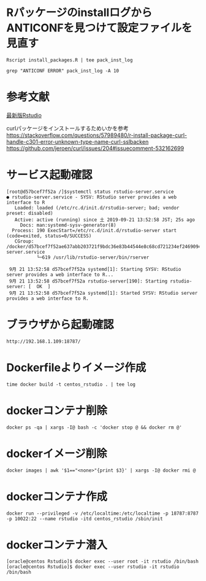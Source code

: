 # RパッケージのinstallログからANTICONFを見つけて設定ファイルを見直す
```
Rscript install_packages.R | tee pack_inst_log
```

```
grep "ANTICONF ERROR" pack_inst_log -A 10
```

# 参考文献
[最新版Rstudio](https://www.rstudio.com/products/rstudio/download/preview/)

curlパッケージをインストールするためいかを参考
https://stackoverflow.com/questions/57989480/r-install-package-curl-handle-c301-error-unknown-type-name-curl-sslbacken
https://github.com/jeroen/curl/issues/204#issuecomment-532162699

# サービス起動確認

```
[root@d57bcef7f52a /]$systemctl status rstudio-server.service
● rstudio-server.service - SYSV: RStudio server provides a web interface to R
   Loaded: loaded (/etc/rc.d/init.d/rstudio-server; bad; vendor preset: disabled)
   Active: active (running) since 土 2019-09-21 13:52:58 JST; 25s ago
     Docs: man:systemd-sysv-generator(8)
  Process: 190 ExecStart=/etc/rc.d/init.d/rstudio-server start (code=exited, status=0/SUCCESS)
   CGroup: /docker/d57bcef7f52ae637abb203721f9bdc36e83b44544e8c68cd721234ef24690942/system.slice/rstudio-server.service
           └─619 /usr/lib/rstudio-server/bin/rserver

 9月 21 13:52:58 d57bcef7f52a systemd[1]: Starting SYSV: RStudio server provides a web interface to R...
 9月 21 13:52:58 d57bcef7f52a rstudio-server[190]: Starting rstudio-server: [  OK  ]
 9月 21 13:52:58 d57bcef7f52a systemd[1]: Started SYSV: RStudio server provides a web interface to R.
```

# ブラウザから起動確認
```
http://192.168.1.109:18787/
```

# Dockerfileよりイメージ作成
```
time docker build -t centos_rstudio . | tee log
```

# dockerコンテナ削除
```
docker ps -qa | xargs -I@ bash -c 'docker stop @ && docker rm @'
```

# dockerイメージ削除
```
docker images | awk '$1=="<none>"{print $3}' | xargs -I@ docker rmi @
```

# dockerコンテナ作成
```
docker run --privileged -v /etc/localtime:/etc/localtime -p 18787:8787 -p 10022:22 --name rstudio -itd centos_rstudio /sbin/init
```

# dockerコンテナ潜入
```
[oracle@centos Rstudio]$ docker exec --user root -it rstudio /bin/bash
[oracle@centos Rstudio]$ docker exec --user rstudio -it rstudio /bin/bash
```
